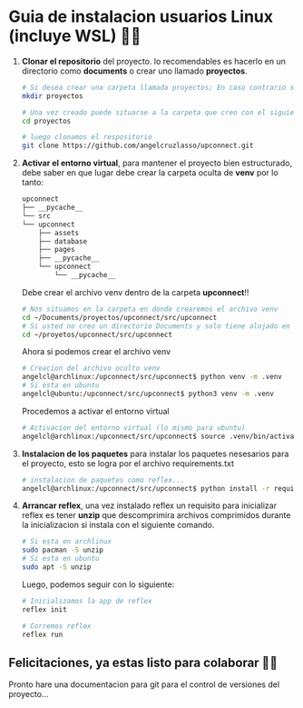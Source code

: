 # Guia de instalacion usuarios Linux (incluye WSL) 🐧📁

1. **Clonar el repositorio** del proyecto. lo recomendables es hacerlo en un directorio como **documents** o crear uno llamado **proyectos**.

    ```bash
    # Si desea crear una carpeta llamada proyectos; En caso contrario solo clone el repositorio como se muestra mas adelante
    mkdir proyectos

    # Una vez creado puede situarse a la carpeta que creo con el siguiente comando
    cd proyectos

    # luego clonamos el respositorio
    git clone https://github.com/angelcruzlasso/upconnect.git
    ```

2. **Activar el entorno virtual**, para mantener el proyecto bien estructurado, debe saber en que lugar debe crear la carpeta oculta de **venv** por lo tanto:

    ```bash
    upconnect
    ├── __pycache__
    └── src
    └── upconnect
        ├── assets
        ├── database
        ├── pages
        ├── __pycache__
        └── upconnect
            └── __pycache__
    ```

    Debe crear el archivo venv dentro de la carpeta **upconnect**!!

    ```bash
    # Nos situamos en la carpeta en donde crearemos el archivo venv
    cd ~/Documents/proyectos/upconnect/src/upconnect
    # Si usted no creo un directorio Documents y solo tiene alojado en su usuario la carpeta proyectos (usuarios WSL)
    cd ~/proyetos/upconnect/src/upconnect
    ```

    Ahora si podemos crear el archivo venv

    ```bash
    # Creacion del archivo oculto venv
    angelcl@archlinux:/upconnect/src/upconnect$ python venv -m .venv
    # Si esta en ubuntu
    angelcl@ubuntu:/upconnect/src/upconnect$ python3 venv -m .venv
    ```

    Procedemos a activar el entorno virtual

    ```bash
    # Activacion del entorno virtual (lo mismo para ubuntu)
    angelcl@archlinux:/upconnect/src/upconnect$ source .venv/bin/activate
    ```

3. **Instalacion de los paquetes** para instalar los paquetes nesesarios para el proyecto, esto se logra por el archivo requirements.txt

   ```bash
   # instalacion de paquetes como reflex...
   angelcl@archlinux:/upconnect/src/upconnect$ python install -r requirements.txt
   ```

4. **Arrancar reflex**, una vez instalado reflex un requisito para inicializar  reflex es tener **unzip** que descomprimira archivos comprimidos durante la inicializacion si instala con el siguiente comando.

    ```bash
    # Si esta en archlinux
    sudo pacman -S unzip
    # Si esta en ubuntu
    sudo apt -S unzip
    ```

    Luego, podemos seguir con lo siguiente:

    ```bash
    # Inicializamos la app de reflex
    reflex init

    # Corremos reflex
    reflex run
    ```

## Felicitaciones, ya estas listo para colaborar 👏🏼

Pronto hare una documentacion para git para el control de versiones del proyecto...
